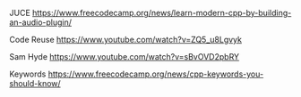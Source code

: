 
JUCE
https://www.freecodecamp.org/news/learn-modern-cpp-by-building-an-audio-plugin/

Code Reuse
https://www.youtube.com/watch?v=ZQ5_u8Lgvyk

Sam Hyde
https://www.youtube.com/watch?v=sBvOVD2pbRY

Keywords
https://www.freecodecamp.org/news/cpp-keywords-you-should-know/ 
